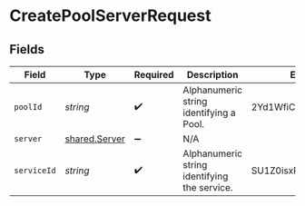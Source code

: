 # CreatePoolServerRequest


## Fields

| Field                                          | Type                                           | Required                                       | Description                                    | Example                                        |
| ---------------------------------------------- | ---------------------------------------------- | ---------------------------------------------- | ---------------------------------------------- | ---------------------------------------------- |
| `poolId`                                       | *string*                                       | :heavy_check_mark:                             | Alphanumeric string identifying a Pool.        | 2Yd1WfiCBPENLloXfXmlO                          |
| `server`                                       | [shared.Server](../../models/shared/server.md) | :heavy_minus_sign:                             | N/A                                            |                                                |
| `serviceId`                                    | *string*                                       | :heavy_check_mark:                             | Alphanumeric string identifying the service.   | SU1Z0isxPaozGVKXdv0eY                          |